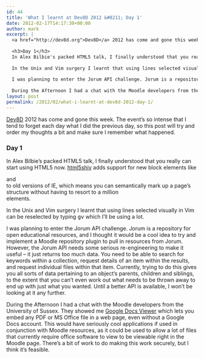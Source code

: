 ```yaml
---
id: 44
title: 'What I learnt at Dev8D 2012 &#8211; Day 1'
date: 2012-02-17T14:17:30+00:00
author: mark
excerpt: |
  <a href="http://dev8d.org">Dev8D</a> 2012 has come and gone this week.  The event's so intense that I tend to forget each day what I did the previous day, so this post will try and order my thoughts a bit and make sure I remember what happened.
  
  <h3>Day 1</h3>
  In Alex Bilbie's packed HTML5 talk, I finally understood that you really can start using HTML5 now. <a href="https://code.google.com/p/html5shiv/">html5shiv</a> adds support for new block elements like &lt;section&gt; and &lt;article&gt; to old versions of IE, which means you can semantically mark up a page's structure without having to resort to a million &lt;div&gt; elements.
  
  In the Unix and Vim surgery I learnt that using lines selected visually in Vim can be reselected by typing <tt>gv</tt> which I'll be using a lot.
  
  I was planning to enter the Jorum API challenge. Jorum is a repository for open educational resources, and I thought it would be a cool idea to try and implement a Moodle repository plugin to pull in resources from Jorum.  However, the Jorum API needs some serious re-engineering to make it useful - it just returns too much data.  You need to be able to search for keywords within a collection, request details of an item within the results, and request individual files within that item. Currently, trying to do this gives you all sorts of data pertaining to an object's parents, children and siblings, to the extent that you can't even work out what needs to be thrown away to end up with just what you wanted.  Until a better API is available, I won't be looking at it any further.
  
  During the Afternoon I had a chat with the Moodle developers from the University of Sussex. They showed me <a href="http://docs.google.com/viewer">Google Docs Viewer</a> which lets you embed any PDF or MS Office file in a web page, even without a Google Docs account.  This would have seriously cool applications if used in conjunction with Moodle resources, as it could be used to allow a lot of files that currently require office software to view to be viewable right in the Moodle page. There's a bit of work to do making this work securely, but I think it's feasible.
layout: post
permalink: /2012/02/what-i-learnt-at-dev8d-2012-day-1/
---
```

[Dev8D](http://dev8d.org) 2012 has come and gone this week. The event&#8217;s so intense that I tend to forget each day what I did the previous day, so this post will try and order my thoughts a bit and make sure I remember what happened.

### Day 1

In Alex Bilbie&#8217;s packed HTML5 talk, I finally understood that you really can start using HTML5 now. [html5shiv](https://code.google.com/p/html5shiv/) adds support for new block elements like <section> and <article> to old versions of IE, which means you can semantically mark up a page&#8217;s structure without having to resort to a million <div> elements.

In the Unix and Vim surgery I learnt that using lines selected visually in Vim can be reselected by typing <tt>gv</tt> which I&#8217;ll be using a lot.

I was planning to enter the Jorum API challenge. Jorum is a repository for open educational resources, and I thought it would be a cool idea to try and implement a Moodle repository plugin to pull in resources from Jorum. However, the Jorum API needs some serious re-engineering to make it useful &#8211; it just returns too much data. You need to be able to search for keywords within a collection, request details of an item within the results, and request individual files within that item. Currently, trying to do this gives you all sorts of data pertaining to an object&#8217;s parents, children and siblings, to the extent that you can&#8217;t even work out what needs to be thrown away to end up with just what you wanted. Until a better API is available, I won&#8217;t be looking at it any further.

During the Afternoon I had a chat with the Moodle developers from the University of Sussex. They showed me [Google Docs Viewer](https://googlesystem.blogspot.com/2015/02/google-docs-viewer-page-no-longer.html) which lets you embed any PDF or MS Office file in a web page, even without a Google Docs account. This would have seriously cool applications if used in conjunction with Moodle resources, as it could be used to allow a lot of files that currently require office software to view to be viewable right in the Moodle page. There&#8217;s a bit of work to do making this work securely, but I think it&#8217;s feasible.
